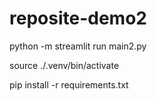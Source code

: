 # reposite-demo2
python -m streamlit run main2.py

source ./.venv/bin/activate


pip install -r requirements.txt